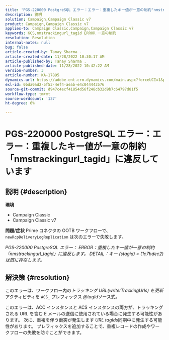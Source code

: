 ```yaml
---
title: 'PGS-220000 PostgreSQL エラー：エラー：重複したキー値が一意の制約"nmstrackingurl_tagid"に違反しています'
description: 説明
solution: Campaign,Campaign Classic v7
product: Campaign,Campaign Classic v7
applies-to: Campaign Classic,Campaign,Campaign Classic v7
keywords: KCS,nmstrackingurl_tagid ERROR 一意の制約
resolution: Resolution
internal-notes: null
bug: false
article-created-by: Tanay Sharma .
article-created-date: 11/28/2022 10:30:17 AM
article-published-by: Tanay Sharma .
article-published-date: 11/28/2022 10:42:22 AM
version-number: 3
article-number: KA-17895
dynamics-url: https://adobe-ent.crm.dynamics.com/main.aspx?forceUCI=1&pagetype=entityrecord&etn=knowledgearticle&id=71f5a1a5-076f-ed11-9562-6045bd006239
exl-id: 0bda0ad2-5f53-4ef4-aeab-e4c044443576
source-git-commit: d947c4ecf41854d56f248cb32d9b7c64797d81f5
workflow-type: tm+mt
source-wordcount: '137'
ht-degree: 6%

---
```


# PGS-220000 PostgreSQL エラー：エラー：重複したキー値が一意の制約「nmstrackingurl_tagid」に違反しています

## 説明 {#description}

<b>環境</b>
- Campaign Classic
- Campaign Classic v7



<b>問題/症状</b>
Prime コネクタの OOTB ワークフローで、 `newRcpDeliveryLogReplication` は次のエラーで失敗します。

*PGS-220000 PostgreSQL エラー： ERROR：重複したキー値が一意の制約「nmstrackingurl_tagid」に違反します。 DETAIL：キー (stagid) = (1c7bdec2) は既に存在します。*


## 解決策 {#resolution}


このエラーは、ワークフロー内の*トラッキング URL(writerTrackingUrls) を更新*アクティビティを `ACS_` プレフィックス *@tagId*&#x200B;ソース式。

このエラーは、ACC インスタンスと ACS インスタンスの両方が、トラッキングされる URL を含む E メールの送信に使用されている場合に発生する可能性があります。 次に、重複を伴う衝突が発生します *URL* *tagIds*&#x200B;同期中に発生する可能性があります。 プレフィックスを追加することで、重複レコードの作成やワークフローの失敗を防ぐことができます。
